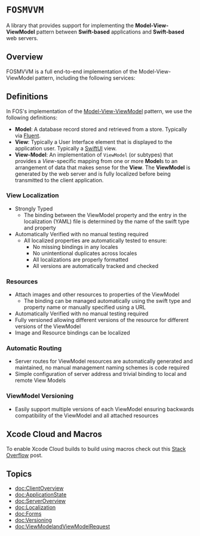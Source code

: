 # ``FOSMVVM``

A library that provides support for implementing the **Model-View-ViewModel** pattern between **Swift-based** applications and **Swift-based** web servers.

## Overview

FOSMVVM is a full end-to-end implementation of the Model-View-ViewModel pattern, including the following services:

## Definitions

In FOS's implementation of the [Model-View-ViewModel](https://w.wiki/4T5B) pattern, we use the following definitions:

- **Model**: A database record stored and retrieved from a store. Typically via [Fluent](https://docs.vapor.codes/fluent/overview/).
- **View**: Typically a User Interface element that is displayed to the application user.  Typically a [SwiftUI](https://developer.apple.com/xcode/swiftui/) view.
- **View-Model**: An implementation of ``ViewModel`` (or subtypes) that provides a *View*-specific mapping from one or more **Model**s to an arrangement of data that makes sense for the **View**.  The **ViewModel** is generated by the web server and is fully localized before being transmitted to the client application.

### View Localization
- Strongly Typed
    - The binding between the ViewModel property and the entry in the localization (YAML) file is determined by the name of the swift type and property
- Automatically Verified with no manual testing required
    - All localized properties are automatically tested to ensure:
        - No missing bindings in any locales
        - No unintentional duplicates across locales
        - All localizations are properly formatted
        - All versions are automatically tracked and checked

### Resources
- Attach images and other resources to properties of the ViewModel
    - The binding can be managed automatically using the swift type and property name or manually specified using a URL
- Automatically Verified with no manual testing required
- Fully versioned allowing different versions of the resource for different versions of the ViewModel
- Image and Resource bindings can be localized

### Automatic Routing
- Server routes for ViewModel resources are automatically generated and maintained, no manual management naming schemes is code required
- Simple configuration of server address and trivial binding to local and remote View Models

### ViewModel Versioning
- Easily support multiple versions of each ViewModel ensuring backwards compatibility of the ViewModel and all attached resources

## Xcode Cloud and Macros

To enable Xcode Cloud builds to build using macros check out this [Stack Overflow](https://stackoverflow.com/a/78572430/608569) post.

## Topics

- <doc:ClientOverview>
- <doc:ApplicationState>
- <doc:ServerOverview>
- <doc:Localization>
- <doc:Forms>
- <doc:Versioning>
- <doc:ViewModelandViewModelRequest>
